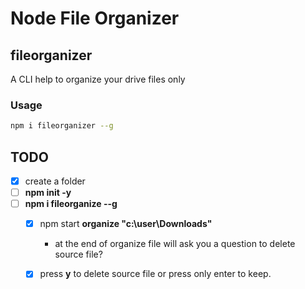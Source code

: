 # Node File Organizer

## fileorganizer

A CLI help to organize your drive files only

### Usage

```sh
npm i fileorganizer --g
```

## TODO

* [x]  create a folder
* [ ]  **npm init -y**
* [ ] **npm i fileorganize --g**
  * [x] npm start **organize "c:\user\Downloads"**
    * at the end of organize file will ask you a question to delete source file?
  * [x] press **y** to delete source file or press only enter to keep.


